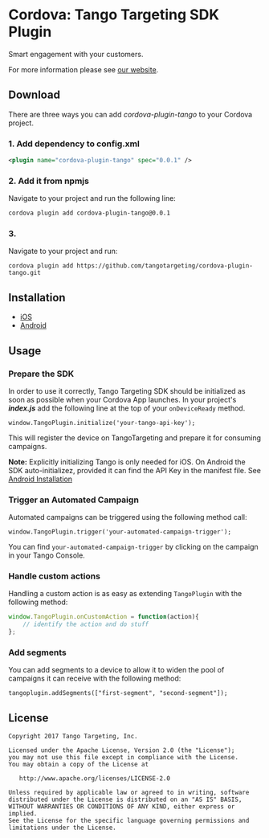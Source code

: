 # Cordova: Tango Targeting SDK Plugin

Smart engagement with your customers.

For more information please see [our website][1].

## Download
There are three ways you can add *cordova-plugin-tango* to your Cordova project.

### 1. Add dependency to config.xml
```xml
<plugin name="cordova-plugin-tango" spec="0.0.1" />
```
### 2. Add it from npmjs
Navigate to your project and run the following line:

```bash
cordova plugin add cordova-plugin-tango@0.0.1
```

### 3. 
Navigate to your project and run:

```
cordova plugin add https://github.com/tangotargeting/cordova-plugin-tango.git
```

## Installation

- [iOS](https://github.com/tangotargeting/cordova-plugin-tango/blob/master/INSTALLATION-iOS.md)
- [Android](https://github.com/tangotargeting/cordova-plugin-tango/blob/master/INSTALLATION-Android.md)

## Usage

### Prepare the SDK

In order to use it correctly, Tango Targeting SDK should be initialized as soon as possible when your Cordova App launches. In your project's ***index.js*** add the following line at the top of your `onDeviceReady` method.

``` 
window.TangoPlugin.initialize('your-tango-api-key');
```

This will register the device on TangoTargeting and prepare it for consuming campaigns.

**Note:** Explicitly initializing Tango is only needed for iOS. On Android the SDK auto-initializez, provided it can find the API Key in the manifest file. See [Android Installation](https://github.com/tangotargeting/cordova-plugin-tango/blob/master/INSTALLATION-Android.md) 

### Trigger an Automated Campaign

Automated campaigns can be triggered using the following method call:

```
window.TangoPlugin.trigger('your-automated-campaign-trigger');
```

You can find `your-automated-campaign-trigger` by clicking on the campaign in your Tango Console.

### Handle custom actions

Handling a custom action is as easy as extending `TangoPlugin` with the following method:

```javascript
window.TangoPlugin.onCustomAction = function(action){
    // identify the action and do stuff
};
```

### Add segments

You can add segments to a device to allow it to widen the pool of campaigns it can receive with the following method:

``` 
tangoplugin.addSegments(["first-segment", "second-segment"]);
```

## License

```
Copyright 2017 Tango Targeting, Inc.

Licensed under the Apache License, Version 2.0 (the "License");
you may not use this file except in compliance with the License.
You may obtain a copy of the License at

   http://www.apache.org/licenses/LICENSE-2.0

Unless required by applicable law or agreed to in writing, software
distributed under the License is distributed on an "AS IS" BASIS,
WITHOUT WARRANTIES OR CONDITIONS OF ANY KIND, either express or implied.
See the License for the specific language governing permissions and
limitations under the License.
```


[1]: http://tangotargeting.com
